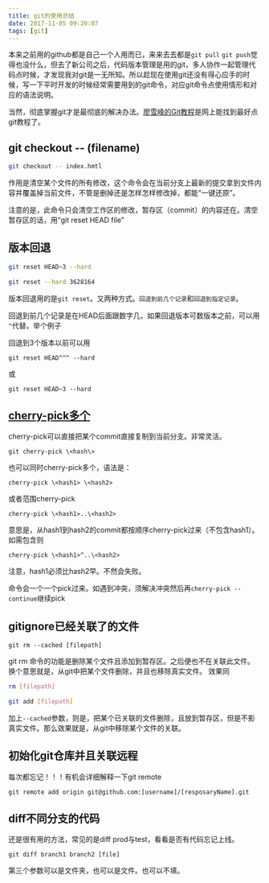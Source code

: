 ```yaml
---
title: git的使用总结
date: 2017-11-05 09:20:07
tags: [git]
---
```


本来之前用的github都是自己一个人用而已，来来去去都是`git pull` `git push`觉得也没什么，但去了新公司之后，代码版本管理是用的git，多人协作一起管理代码点时候，才发现我对git是一无所知。所以趁现在使用git还没有得心应手的时候，写一下平时开发的时候经常需要用到的git命令，对应git命令点使用情形和对应的语法说明。

当然，彻底掌握git才是最彻底的解决办法。[廖雪峰的Git教程](https://www.liaoxuefeng.com/wiki/0013739516305929606dd18361248578c67b8067c8c017b000)是网上能找到最好点git教程了。

## git checkout -- (filename)

```bash
git checkout -- index.hmtl
```

作用是清空某个文件的所有修改，这个命令会在当前分支上最新的提交拿到文件内容并覆盖掉当前文件，不管是删掉还是怎样怎样修改掉，都能“一键还原”。

注意的是，此命令只会清空工作区的修改，暂存区（commit）的内容还在。清空暂存区的话，用“git reset  HEAD file”

## 版本回退

```bash
git reset HEAD~3 --hard
	
git reset --hard 3628164
```


版本回退用的是`git reset`。又两种方式。`回退到前几个记录`和`回退到指定记录`。

回退到前几个记录是在HEAD后面跟数字几，如果回退版本可数版本之前，可以用`^`代替。举个例子

回退到3个版本以前可以用

	git reset HEAD^^^ --hard

或

	git reset HEAD~3 --hard

## [cherry-pick多个](http://www.ruanyifeng.com/blog/2020/04/git-cherry-pick.html)

cherry-pick可以直接把某个commit直接复制到当前分支。非常灵活。

	git cherry-pick \<hash\>

也可以同时cherry-pick多个，语法是：

	cherry-pick \<hash1> \<hash2>

或者范围cherry-pick

	cherry-pick \<hash1>..\<hash2>

意思是，从hash1到hash2的commit都按顺序cherry-pick过来（不包含hash1）。如需包含则

	cherry-pick \<hash1>^..\<hash2>

注意，hash1必须比hash2早。不然会失败。

命令会一个一个pick过来。如遇到冲突，须解决冲突然后再`cherry-pick --continue`继续pick

## gitignore已经关联了的文件

	git rm --cached [filepath]

git rm 命令的功能是删除某个文件且添加到暂存区。之后便也不在关联此文件。换个意思就是，从git中把某个文件删除，并且也移除真实文件。
效果同

```bash
rm [filepath]
	
git add [filepath]
```

加上`--cached`参数，则是，把某个已关联的文件删除，且放到暂存区，但是不影真实文件。那么效果就是，从git中移除某个文件的关联。

## 初始化git仓库并且关联远程

每次都忘记！！！有机会详细解释一下git remote

```shell
git remote add origin git@github.com:[username]/[resposaryName].git
```

## diff不同分支的代码

还是很有用的方法，常见的是diff prod与test，看看是否有代码忘记上线。

```shell
git diff branch1 branch2 [file]
```
第三个参数可以是文件夹，也可以是文件。也可以不填。